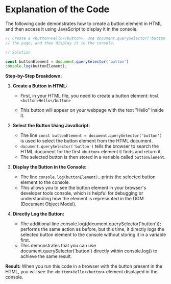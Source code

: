 
# Explanation of the Code

The following code demonstrates how to create a button element in HTML and then access it using JavaScript to display it in the console.

```javascript
// Create a <button>Hello</button>. Use document.querySelector('button') to get the button from 
// the page, and then display it in the console. 

// Solution 

const buttonElement = document.querySelector('button')
console.log(buttonElement);
```

**Step-by-Step Breakdown:**

1. **Create a Button in HTML:**
   - First, in your HTML file, you need to create a button element:
    ``html
   <button>Hello</button>
   ``

   - This button will appear on your webpage with the text "Hello" inside it.

2. **Select the Button Using JavaScript:**
   - The line `const buttonElement = document.querySelector('button')` is used to select the button element from the HTML document.
   - `document.querySelector('button')` tells the browser to search the HTML document for the first `<button>` element it finds and return it.
   - The selected button is then stored in a variable called `buttonElement`.

3. **Display the Button in the Console:**
   - The line `console.log(buttonElement);` prints the selected button element to the console.
   - This allows you to see the button element in your browser's developer tools console, which is helpful for debugging or understanding how the element is represented in the DOM (Document Object Model).

4. **Directly Log the Button:**

   - The additional line console.log(document.querySelector('button')); performs the same action as before, but this     time, it directly logs the selected button element to the console without storing it in a variable first.
   - This demonstrates that you can use document.querySelector('button') directly within console.log() to achieve the same result.

**Result:**
When you run this code in a browser with the button present in the HTML, you will see the `<button>Hello</button>` element displayed in the console.
